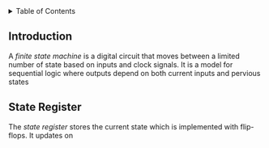<details>
<summary>Table of Contents</summary>
<ol>
  <li>
    <a href='#introduction'>Introduction</a>
  </li>
  <li>
    <a href='#state-register'>State Register</a>
  </li>
</ol>
</details>

## Introduction
A <em>finite state machine</em> is a digital circuit that moves between a limited number of state based on inputs and clock signals. It is a model for sequential logic where outputs depend on both current inputs and pervious states

## State Register
The <em>state register</em> stores the current state which is implemented with flip-flops. It updates on 